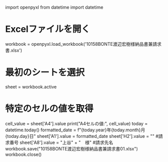 import openpyxl
from datetime import datetime

# Excelファイルを開く
workbook = openpyxl.load_workbook('10158BONTE渡辺宏樹様納品書兼請求書.xlsx')

# 最初のシートを選択
sheet = workbook.active

# 特定のセルの値を取得
cell_value = sheet['A4'].value
print("A4セルの値:", cell_value)
today = datetime.today()
formatted_date = f"{today.year}年{today.month}月{today.day}日"
sheet['A1'].value = formatted_date
sheet['H2'].value = "" #請求番号
sheet['A8'].value = "上谷" + "　様" #請求先名
workbook.save("10158BONTE渡辺宏樹様納品書兼請求書01.xlsx")
workbook.close()
